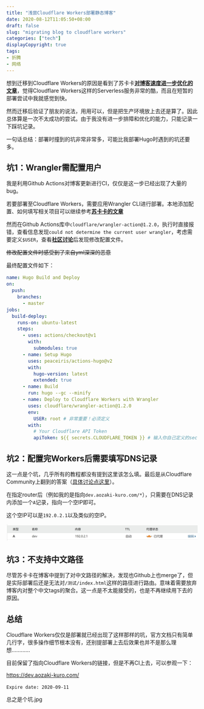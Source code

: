 ```yaml
---
title: "浅尝Cloudflare Workers部署静态博客"
date: 2020-08-12T11:05:50+08:00
draft: false
slug: "migrating blog to cloudflare workers"
categories: ["tech"]
displayCopyright: true
tags:
- 折腾
- 网络
---
```


想到迁移到Cloudflare Workers的原因是看到了苏卡卡[**对博客速度进一步优化的文章**](https://blog.skk.moe/post/deploy-blog-to-cf-workers-site/)，觉得Cloudflare Workers这样的Serverless服务非常的酷，而且在短暂的部署尝试中我就感觉到快。

然而迁移后验证了朋友的说法，用用可以，但是把生产环境放上去还是算了。因此总体算是一次不太成功的尝试。由于我没有进一步排障和优化的能力，只能记录一下踩坑记录。

一句话总结：部署时撞到的坑非常非常多，可能比我部署Hugo时遇到的坑还要多。

## 坑1：Wrangler需配置用户

我是利用Github Actions对博客更新进行CI，仅仅是这一步已经出现了大量的bug。

若要部署至Cloudflare Workers，需要应用Wrangler CLI进行部署。本地添加配置、如何填写相关项目可以继续参考[**苏卡卡的文章**](https://blog.skk.moe/post/deploy-blog-to-cf-workers-site/)

然而在Github Actions库中`cloudflare/wrangler-action@1.2.0`，执行时直接报错，查看信息发现`could not determine the current user wrangler`，考虑需要定义`$USER`，查看[**社区讨论**](https://github.com/cloudflare/wrangler-action/issues/12)后发现修改配置文件。

~~修改配置文件时感受到了来自yml深深的恶意~~

最终配置文件如下：
```yml
name: Hugo Build and Deploy
on:
  push:
    branches:
      - master
jobs:
  build-deploy:
    runs-on: ubuntu-latest
    steps:
      - uses: actions/checkout@v1
        with:
          submodules: true
      - name: Setup Hugo
        uses: peaceiris/actions-hugo@v2
        with:
          hugo-version: latest
          extended: true
      - name: Build
        run: hugo --gc --minify
      - name: Deploy to Cloudflare Workers with Wrangler
        uses: cloudflare/wrangler-action@1.2.0
        env:
          USER: root # 非常重要！必须定义
        with:
          # Your Cloudflare API Token
          apiToken: ${{ secrets.CLOUDFLARE_TOKEN }} # 输入你自己定义的secret名称
```

## 坑2：配置完Workers后需要填写DNS记录

这一点是个坑，几乎所有的教程都没有提到这里该怎么填。最后是从Cloudflare Community上翻到的答案（[具体讨论点这里](https://community.cloudflare.com/t/setup-workers-on-personal-domain/88012/7)）。

在指定router后（例如我的是指向`dev.aozaki-kuro.com/*`），只需要在DNS记录内添加一个`A`记录，指向一个空IP即可。

这个空IP可以是`192.0.2.1`以及类似的空IP。

![0001](0001.jpg "其实就这么简单，但是连官方文档都没写，大部分教程也没写")

## 坑3：不支持中文路径

尽管苏卡卡在博客中提到了对中文路径的解决，发现也Github上也merge了，但是实际部署后还是无法对`/测试/index.html`这样的路径进行路由。意味着需要放弃博客内对整个中文tags的聚合。这一点是不太能接受的，也是不再继续用下去的原因。

## 总结

Cloudflare Workers仅仅是部署就已经出现了这样那样的坑，官方文档只有简单几行字，很多操作细节根本没有，还别提部署上去后效果也并不是那么理想…………

目前保留了指向Cloudflare Workers的链接，但是不再CI上去，可以参观一下：

https://dev.aozaki-kuro.com/

`Expire date: 2020-09-11`

总之是个坑.jpg